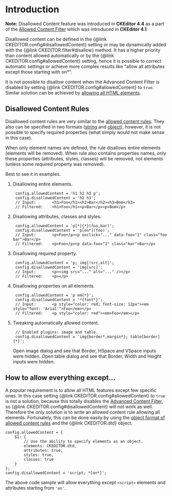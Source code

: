 # Introduction

**Note:** Disallowed Content feature was introduced in **CKEditor 4.4** as a part of the [Allowed Content Filter](#!/guide/dev_advanced_content_filter) which was introduced in **CKEditor 4.1**.

Disallowed content can be defined in the {@link CKEDITOR.config#disallowedContent} setting or may be dynamically added with the {@link CKEDITOR.filter#disallow} method. It has a higher priority than content allowed automatically or by the {@link CKEDITOR.config#allowedContent} setting, hence it is possible to correct automatic settings or achieve more complex results like "allow all attributes except those starting with on*".

<p class="tip">
	It is not possible to disallow content when the Advanced Content Filter is disabled by setting {@link CKEDITOR.config#allowedContent} to <code>true</code>. Similar solution can be achieved by <a href="TODOTODO">allowing all HTML elements</a>.
</p>

## Disallowed Content Rules

Disallowed content rules are very similar to the [allowed content rules](#!/guide/dev_allowed_content_rules). They also can be specified in two formats ([string](#!/guide/dev_allowed_content_rules-section-string-format) and [object](#!/guide/dev_allowed_content_rules-section-object-format)), however, it is not possible to specify required properties (what simply would not make sense in this case).

When only element names are defined, the rule disallows entire elements (elements will be removed). When rule also contains properties names, only these properties (attributes, styles, classes) will be removed, not elements (unless some required property was removed).

Best to see it in examples.

1. Disallowing entire elements.

		config.allowedContent = 'h1 h2 h3 p';
		config.disallowedContent = 'h2 h3';
		// Input:		<h1>Foo</h1><h2>Bar</h2><h3>Bom</h3>
		// Filtered:	<h1>Foo</h1><p>Bar</p><p>Bom</p>

1. Disallowing attributes, classes and styles.

		config.allowedContent = 'p[*]{*}(foo,bar)';
		config.disallowedContent = 'p[on*](foo)';
		// Input:		<p>Foo</p><p onclick="..." data-foo="1" class="foo bar">Bar</p>
		// Filtered:	<p>Foo</p><p data-foo="1" class="bar">Bar</p>

1. Disallowing required property.

		config.allowedContent = 'p; img[!src,alt]';
		config.disallowedContent = 'img[src]';
		// Input:		<p><img src="..." alt="..." /></p>
		// Filtered:	<p></p>

1. Disallowing properties on all elements.

		config.allowedContent = 'p em{*}';
		config.disallowedContent = '*{font*}';
		// Input:		<p style="color: red; font-size: 12px"><em style="font: 'Arial'">Foo</em></p>
		// Filtered:	<p style="color: red"><em>Foo</em></p>

1. Tweaking automatically allowed content.

		// Enabled plugins: image and table.
		config.disallowedContent = 'img{border*,margin*}; table[border]{*}';

    Open image dialog and see that Border, HSpace and VSpace inputs were hidden. Open table dialog and see that Border, Width and Height inputs were hidden.

## How to allow everything except...

A popular requirement is to allow all HTML features except few specific ones. In this case setting {@link CKEDITOR.config#allowedContent} to `true` is not a solution, because this totally disables the [Advanced Content Filter](#!/guide/dev_advanced_content_filter), so {@link CKEDITOR.config#disallowedContent} will not work as well. Therefore the only solution is to write an allowed content rule allowing all elements. Fortunately, this can be done easily by using the [object format of allowed content rules](#!/guide/dev_allowed_content_rules-section-object-format) and the {@link CKEDITOR.dtd} object.

	config.allowedContent = {
		$1: {
			// Use the ability to specify elements as an object.
			elements: CKEDITOR.dtd,
			attributes: true,
			styles: true,
			classes: true
		}
	};
	config.disallowedContent = 'script; *[on*]';

The above code sample will allow everything except `<script>` elements and attributes starting from `'on'`.